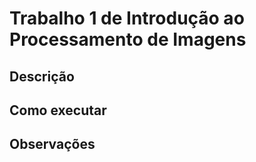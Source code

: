 # Trabalho 1 de Introdução ao Processamento de Imagens

## Descrição

## Como executar

## Observações
